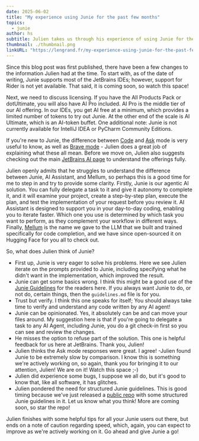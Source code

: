 ```yaml
---
date: 2025-06-02
title: "My experience using Junie for the past few months"
topics:
  - junie
author: hs
subtitle: Julien takes us through his experience of using Junie for the first time.
thumbnail: ./thumbnail.png
linkURL: "https://lengrand.fr/my-experience-using-junie-for-the-past-few-months/"
---
```


Since this blog post was first published, there have been a few changes to the information Julien had at the time. To start with, as of the date of writing, Junie supports most of the JetBrains IDEs; however, support for Rider is not yet available. That said, it is coming soon, so watch this space!

Next, we need to discuss licensing. If you have the All Products Pack or dotUltimate, you will also have AI Pro included. AI Pro is the middle tier of our AI offering. In our IDEs, you get AI free at a minimum, which provides a limited number of tokens to try out Junie. At the other end of the scale is AI Ultimate, which is an AI-token buffet. One additional note: Junie is not currently available for IntelliJ IDEA or PyCharm Community Editions.

If you're new to Junie, the difference between [Code](https://www.jetbrains.com/help/junie/code-mode.html) and [Ask](https://www.jetbrains.com/help/junie/ask-mode.html) mode is very useful to know, as well as [Brave mode](https://www.jetbrains.com/help/junie/code-mode.html#brave-mode) - Julien does a great job of explaining what these all mean. Before we move on, Julien also suggests checking out the main [JetBrains AI page](https://www.jetbrains.com/ai/) to understand the offerings fully.

Julien openly admits that he struggles to understand the difference between Junie, AI Assistant, and Mellum, so perhaps this is a good time for me to step in and try to provide some clarity. Firstly, Junie is our agentic AI solution. You can fully delegate a task to it and give it autonomy to complete it, and it will examine your project, create a step-by-step plan, execute the plan, and test the implementation of your request before you review it. AI Assistant is designed to support you in your day-to-day coding, enabling you to iterate faster. Which one you use is determined by which task you want to perform, as they complement your workflow in different ways. Finally, [Mellum](https://huggingface.co/JetBrains/Mellum-4b-base) is the name we gave to the LLM that we built and trained specifically for code completion, and we have since open-sourced it on Hugging Face for you all to check out.

So, what does Julien think of Junie?

- First up, Junie is very eager to solve his problems. Here we see Julien iterate on the prompts provided to Junie, including specifying what he didn't want in the implementation, which improved the result.
- Junie can get some basics wrong. I think this might be a good use of the [Junie Guidelines](https://www.jetbrains.com/help/junie/customize-guidelines.html) for the readers here. If you always want Junie to do, or not do, certain things, then the `guidelines.md` file is for you.
- Trust but verify. I think this one speaks for itself; You should always take time to verify and understand any code written by any AI agent!
- Junie can be opinionated. Yes, it absolutely can be and can move your files around. My suggestion here is that if you're going to delegate a task to any AI Agent, including Junie, you do a git check-in first so you can see and review the changes.
- He misses the option to refuse part of the solution. This one is helpful feedback for us here at JetBrains. Thank you, Julien!
- Julien thinks the Ask mode responses were great. I agree!
  -Julien found Junie to be extremely slow by comparison. I know this is something we're actively working on, so again, thank you for bringing it to our attention, Julien! We are on it! Watch this space ;-)
- Julien did experience some bugs, I suppose we all do, but it's good to know that, like all software, it has glitches.
- Julien pondered the need for structured Junie guidelines. This is good timing because we've just released a [public repo](https://github.com/JetBrains/junie-guidelines) with some structured Junie guidelines in it. Let us know what you think! More are coming soon, so star the repo!

Julien finishes with some helpful tips for all your Junie users out there, but ends on a note of caution regarding speed, which, again, you can expect to improve as we're actively working on it. Go ahead and give Junie a go!
